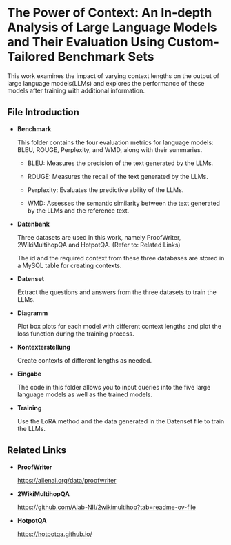 # The Power of Context: An In-depth Analysis of Large Language Models and Their Evaluation Using Custom-Tailored Benchmark Sets

This work examines the impact of varying context lengths on the output of large language models(LLMs) and explores the performance of these models after training with additional information.

## File Introduction

+ **Benchmark**

  This folder contains the four evaluation metrics for language models: BLEU, ROUGE, Perplexity, and WMD, along with their summaries.

  + BLEU: Measures the precision of the text generated by the LLMs.
  
  + ROUGE: Measures the recall of the text generated by the LLMs.
  
  + Perplexity: Evaluates the predictive ability of the LLMs.
  
  + WMD: Assesses the semantic similarity between the text generated by the LLMs and the reference text.

+ **Datenbank**

  Three datasets are used in this work, namely ProofWriter, 2WikiMultihopQA and HotpotQA. (Refer to: Related Links)

  The id and the required context from these three databases are stored in a MySQL table for creating contexts.

+ **Datenset**

  Extract the questions and answers from the three datasets to train the LLMs.

+ **Diagramm**

  Plot box plots for each model with different context lengths and plot the loss function during the training process.

+ **Kontexterstellung**

  Create contexts of different lengths as needed.

+ **Eingabe**

  The code in this folder allows you to input queries into the five large language models as well as the trained models.

+ **Training**

  Use the LoRA method and the data generated in the Datenset file to train the LLMs.

## Related Links

+ **ProofWriter**

  https://allenai.org/data/proofwriter

+ **2WikiMultihopQA**

  https://github.com/Alab-NII/2wikimultihop?tab=readme-ov-file

+ **HotpotQA**

  https://hotpotqa.github.io/
